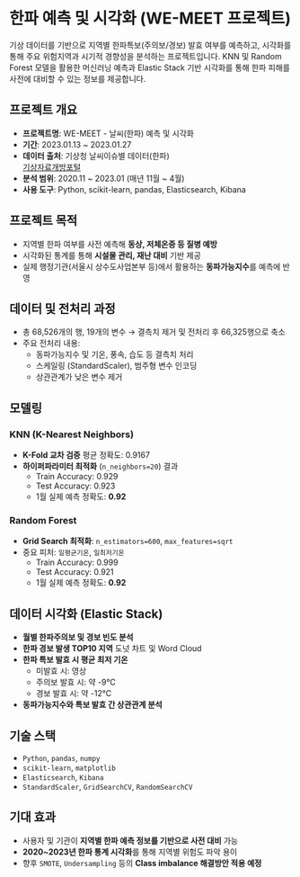 # 한파 예측 및 시각화 (WE-MEET 프로젝트)

기상 데이터를 기반으로 지역별 한파특보(주의보/경보) 발효 여부를 예측하고, 시각화를 통해 주요 위험지역과 시기적 경향성을 분석하는 프로젝트입니다. KNN 및 Random Forest 모델을 활용한 머신러닝 예측과 Elastic Stack 기반 시각화를 통해 한파 피해를 사전에 대비할 수 있는 정보를 제공합니다.


## 프로젝트 개요

- **프로젝트명**: WE-MEET - 날씨(한파) 예측 및 시각화
- **기간**: 2023.01.13 ~ 2023.01.27
- **데이터 출처**: 기상청 날씨이슈별 데이터(한파)  
  [기상자료개방포털](https://data.kma.go.kr/data/weatherIssue/cdwvList.do?pgmNo=723)
- **분석 범위**: 2020.11 ~ 2023.01 (매년 11월 ~ 4월)
- **사용 도구**: Python, scikit-learn, pandas, Elasticsearch, Kibana


## 프로젝트 목적

- 지역별 한파 여부를 사전 예측해 **동상, 저체온증 등 질병 예방**
- 시각화된 통계를 통해 **시설물 관리, 재난 대비** 기반 제공
- 실제 행정기관(서울시 상수도사업본부 등)에서 활용하는 **동파가능지수**를 예측에 반영


## 데이터 및 전처리 과정

- 총 68,526개의 행, 19개의 변수 → 결측치 제거 및 전처리 후 66,325행으로 축소
- 주요 전처리 내용:
  - 동파가능지수 및 기온, 풍속, 습도 등 결측치 처리
  - 스케일링 (StandardScaler), 범주형 변수 인코딩
  - 상관관계가 낮은 변수 제거


## 모델링

### KNN (K-Nearest Neighbors)
- **K-Fold 교차 검증** 평균 정확도: 0.9167
- **하이퍼파라미터 최적화** (`n_neighbors=20`) 결과
  - Train Accuracy: 0.929
  - Test Accuracy: 0.923
  - 1월 실제 예측 정확도: **0.92**

### Random Forest
- **Grid Search 최적화**: `n_estimators=600`, `max_features=sqrt`
- 중요 피처: `일평균기온`, `일최저기온`
  - Train Accuracy: 0.999
  - Test Accuracy: 0.921
  - 1월 실제 예측 정확도: **0.92**


## 데이터 시각화 (Elastic Stack)

- **월별 한파주의보 및 경보 빈도 분석**
- **한파 경보 발생 TOP10 지역** 도넛 차트 및 Word Cloud
- **한파 특보 발효 시 평균 최저 기온**
  - 미발효 시: 영상
  - 주의보 발효 시: 약 -9℃
  - 경보 발효 시: 약 -12℃
- **동파가능지수와 특보 발효 간 상관관계 분석**


## 기술 스택

- `Python`, `pandas`, `numpy`
- `scikit-learn`, `matplotlib`
- `Elasticsearch`, `Kibana`
- `StandardScaler`, `GridSearchCV`, `RandomSearchCV`


## 기대 효과

- 사용자 및 기관이 **지역별 한파 예측 정보를 기반으로 사전 대비** 가능
- **2020~2023년 한파 통계 시각화**를 통해 지역별 위험도 파악 용이
- 향후 `SMOTE`, `Undersampling` 등의 **Class imbalance 해결방안 적용 예정**
